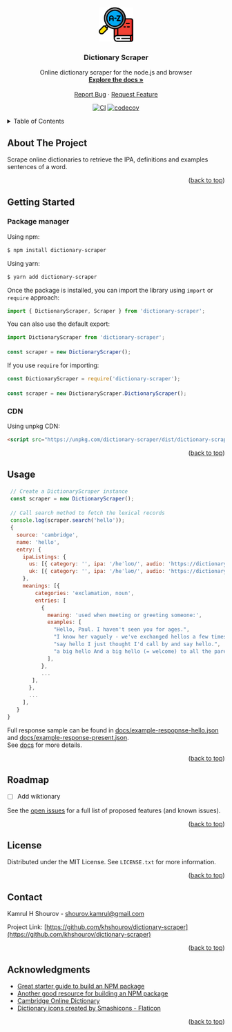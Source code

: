 <!-- Improved compatibility of back to top link: See: https://github.com/othneildrew/Best-README-Template/pull/73 -->
<a id="readme-top"></a>



<!-- PROJECT LOGO -->
<br />
<div align="center">
  <a href="https://github.com/khshourov/dictionary-scraper">
    <img src="docs/icon.png" alt="Logo" width="80" height="80">
  </a>
<h3 align="center">Dictionary Scraper</h3>
  <p align="center">
    Online dictionary scraper for the node.js and browser
    <br />
    <a href="https://github.com/khshourov/dictionary-scraper/wiki"><strong>Explore the docs »</strong></a>
    <br />
    <br />
    <a href="https://github.com/khshourov/dictionary-scraper/issues/new?assignees=&labels=&projects=&template=bug_report.md&title=">Report Bug</a>
    ·
    <a href="https://github.com/khshourov/dictionary-scraper/issues/new?assignees=&labels=&projects=&template=feature_request.md&title=">Request Feature</a>
  </p>

  <!-- PROJECT SHIELDS -->
  [![CI](https://github.com/khshourov/dictionary-scraper/actions/workflows/ci.yml/badge.svg)](https://github.com/khshourov/dictionary-scraper/actions/workflows/ci.yml)
  [![codecov](https://codecov.io/gh/khshourov/dictionary-scraper/graph/badge.svg?token=CJZ8KKBS0Y)](https://codecov.io/gh/khshourov/dictionary-scraper)
</div>



<!-- TABLE OF CONTENTS -->
<details>
  <summary>Table of Contents</summary>
  <ol>
    <li>
      <a href="#about-the-project">About The Project</a>
    </li>
    <li>
      <a href="#getting-started">Getting Started</a>
      <ul>
        <li><a href="#package-manager">Package Manager</a></li>
        <li><a href="#cdn">CDN</a></li>
      </ul>
    </li>
    <li><a href="#usage">Usage</a></li>
    <li><a href="#roadmap">Roadmap</a></li>
    <li><a href="#license">License</a></li>
    <li><a href="#contact">Contact</a></li>
    <li><a href="#acknowledgments">Acknowledgments</a></li>
  </ol>
</details>



<!-- ABOUT THE PROJECT -->
## About The Project

Scrape online dictionaries to retrieve the IPA, definitions and examples sentences of a word.

<p align="right">(<a href="#readme-top">back to top</a>)</p>



<!-- GETTING STARTED -->
## Getting Started

### Package manager

Using npm:

```bash
$ npm install dictionary-scraper
```

Using yarn:

```bash
$ yarn add dictionary-scraper
```

Once the package is installed, you can import the library using `import` or `require` approach:

```js
import { DictionaryScraper, Scraper } from 'dictionary-scraper';
```

You can also use the default export:

```js
import DictionaryScraper from 'dictionary-scraper';

const scraper = new DictionaryScraper();
````

If you use `require` for importing:

```js
const DictionaryScraper = require('dictionary-scraper');

const scraper = new DictionaryScraper.DictionaryScraper();
```

### CDN

Using unpkg CDN:

```html
<script src="https://unpkg.com/dictionary-scraper/dist/dictionary-scraper.min.js"></script>
```

<p align="right">(<a href="#readme-top">back to top</a>)</p>



<!-- USAGE EXAMPLES -->
## Usage

```js
 // Create a DictionaryScraper instance
 const scraper = new DictionaryScraper();

 // Call search method to fetch the lexical records
 console.log(scraper.search('hello'));
 {
   source: 'cambridge',
   name: 'hello',
   entry: {
     ipaListings: {
       us: [{ category: '', ipa: '/heˈloʊ/', audio: 'https://dictionary.cambridge.org/media/english/us_pron/h/hel/hello/hello.mp3',}, ],
       uk: [{ category: '', ipa: '/heˈləʊ/', audio: 'https://dictionary.cambridge.org/media/english/uk_pron/u/ukh/ukhef/ukheft_029.mp3',}, ],
     },
     meanings: [{
         categories: 'exclamation, noun',
         entries: [
           {
             meaning: 'used when meeting or greeting someone:',
             examples: [
               "Hello, Paul. I haven't seen you for ages.",
               "I know her vaguely - we've exchanged hellos a few times.",
               "say hello I just thought I'd call by and say hello.",
               "a big hello And a big hello (= welcome) to all the parents who've come to see the show.",
             ],
           },
           ...
        ],
       },
       ...
     ],
   }
}
```
Full response sample can be found in [docs/example-respopnse-hello.json](https://github.com/khshourov/dictionary-scraper/blob/main/docs/example-response-hello.json) and [docs/example-response-present.json](https://github.com/khshourov/dictionary-scraper/blob/main/docs/example-response-present.json).
<br />
See [docs](https://github.com/khshourov/dictionary-scraper/wiki) for more details.

<p align="right">(<a href="#readme-top">back to top</a>)</p>



<!-- ROADMAP -->
## Roadmap

- [ ] Add wiktionary

See the [open issues](https://github.com/khshourov/dictionary-scraper/issues) for a full list of proposed features (and known issues).

<p align="right">(<a href="#readme-top">back to top</a>)</p>



<!-- LICENSE -->
## License

Distributed under the MIT License. See `LICENSE.txt` for more information.

<p align="right">(<a href="#readme-top">back to top</a>)</p>



<!-- CONTACT -->
## Contact

Kamrul H Shourov - shourov.kamrul@gmail.com

Project Link: [https://github.com/khshourov/dictionary-scraper](https://github.com/khshourov/dictionary-scraper)

<p align="right">(<a href="#readme-top">back to top</a>)</p>



<!-- ACKNOWLEDGMENTS -->
## Acknowledgments

* [Great starter guide to build an NPM package](https://www.totaltypescript.com/how-to-create-an-npm-package)
* [Another good resource for building an NPM package](https://dev.to/charperbonaroo/creating-a-ts-written-npm-package-for-use-in-node-js-or-browser-5gm3)
* [Cambridge Online Dictionary](https://dictionary.cambridge.org/)
* [Dictionary icons created by Smashicons - Flaticon](https://www.flaticon.com/free-icons/dictionary)

<p align="right">(<a href="#readme-top">back to top</a>)</p>
